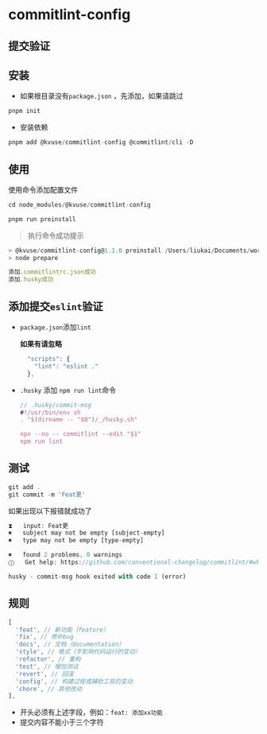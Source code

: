 # commitlint-config

## 提交验证

## 安装

- 如果根目录没有`package.json` ，先添加，如果请跳过
  
```js
pnpm init
```

- 安装依赖

```js
pnpm add @kvuse/commitlint-config @commitlint/cli -D
```

## 使用

使用命令添加配置文件

```js
cd node_modules/@kvuse/commitlint-config

pnpm run preinstall
```

> 执行命令成功提示

```js
> @kvuse/commitlint-config@1.1.0 preinstall /Users/liukai/Documents/work/husky-demo/node_modules/.pnpm/@kvuse+commitlint-config@1.1.0/node_modules/@kvuse/commitlint-config
> node prepare

添加.commitlintrc.json成功
添加.husky成功
```

## 添加提交`eslint`验证

- `package.json`添加`lint`
  
  **如果有请忽略**

  ```js
    "scripts": {
      "lint": "eslint ."
    },
  ```

- `.husky` 添加 `npm run lint`命令
  
    ```js
    // .husky/commit-msg
    #!/usr/bin/env sh
  . "$(dirname -- "$0")/_/husky.sh"

  npx --no -- commitlint --edit "$1"
  npm run lint
  ```

## 测试

```js
git add .
git commit -m 'Feat更'
```

如果出现以下报错就成功了

```js
⧗   input: Feat更
✖   subject may not be empty [subject-empty]
✖   type may not be empty [type-empty]

✖   found 2 problems, 0 warnings
ⓘ   Get help: https://github.com/conventional-changelog/commitlint/#what-is-commitlint

husky - commit-msg hook exited with code 1 (error)
```

## 规则

```js
[
  'feat', // 新功能（feature）
  'fix', // 修补bug
  'docs', // 文档（documentation）
  'style', // 格式（不影响代码运行的变动）
  'refactor', // 重构
  'test', // 增加测试
  'revert', // 回滚
  'config', // 构建过程或辅助工具的变动
  'chore', // 其他改动
],
```

- 开头必须有上述字段，例如：`feat: 添加xx功能`
- 提交内容不能小于三个字符
